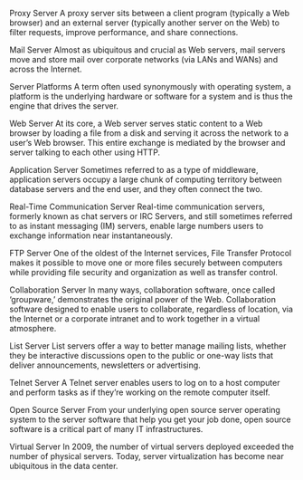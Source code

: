 Proxy Server
A proxy server sits between a client program (typically a Web browser) and an external server (typically another server on the Web) to filter requests, improve performance, and share connections.

Mail Server
Almost as ubiquitous and crucial as Web servers, mail servers move and store mail over corporate networks (via LANs and WANs) and across the Internet.

Server Platforms
A term often used synonymously with operating system, a platform is the underlying hardware or software for a system and is thus the engine that drives the server.

Web Server
At its core, a Web server serves static content to a Web browser by loading a file from a disk and serving it across the network to a user’s Web browser. This entire exchange is mediated by the browser and server talking to each other using HTTP.

Application Server
Sometimes referred to as a type of middleware, application servers occupy a large chunk of computing territory between database servers and the end user, and they often connect the two.

Real-Time Communication Server
Real-time communication servers, formerly known as chat servers or IRC Servers, and still sometimes referred to as instant messaging (IM) servers, enable large numbers users to exchange information near instantaneously.

FTP Server
One of the oldest of the Internet services, File Transfer Protocol makes it possible to move one or more files securely between computers while providing file security and organization as well as transfer control.

Collaboration Server
In many ways, collaboration software, once called ‘groupware,’ demonstrates the original power of the Web. Collaboration software designed to enable users to collaborate, regardless of location, via the Internet or a corporate intranet and to work together in a virtual atmosphere.

List Server
List servers offer a way to better manage mailing lists, whether they be interactive discussions open to the public or one-way lists that deliver announcements, newsletters or advertising.

Telnet Server
A Telnet server enables users to log on to a host computer and perform tasks as if they’re working on the remote computer itself.

Open Source Server
From your underlying open source server operating system to the server software that help you get your job done, open source software is a critical part of many IT infrastructures.

Virtual Server
In 2009, the number of virtual servers deployed exceeded the number of physical servers. Today, server virtualization has become near ubiquitous in the data center.